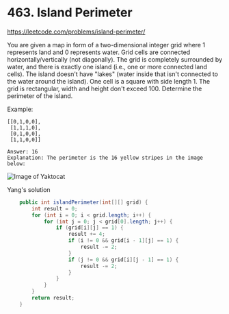 # 463. Island Perimeter
https://leetcode.com/problems/island-perimeter/

You are given a map in form of a two-dimensional integer grid where 1 represents land and 0 represents water. Grid cells are connected horizontally/vertically (not diagonally). The grid is completely surrounded by water, and there is exactly one island (i.e., one or more connected land cells). The island doesn't have "lakes" (water inside that isn't connected to the water around the island). One cell is a square with side length 1. The grid is rectangular, width and height don't exceed 100. Determine the perimeter of the island.

Example:
```
[[0,1,0,0],
 [1,1,1,0],
 [0,1,0,0],
 [1,1,0,0]]

Answer: 16
Explanation: The perimeter is the 16 yellow stripes in the image below:
```
![Image of Yaktocat](https://leetcode.com/static/images/problemset/island.png)

Yang's solution
```java
    public int islandPerimeter(int[][] grid) {
        int result = 0;
        for (int i = 0; i < grid.length; i++) {
            for (int j = 0; j < grid[0].length; j++) {
                if (grid[i][j] == 1) {
                    result += 4;
                    if (i != 0 && grid[i - 1][j] == 1) {
                        result -= 2;
                    }
                    if (j != 0 && grid[i][j - 1] == 1) {
                        result -= 2;
                    }
                }
            }
        }
        return result;
    }
```
